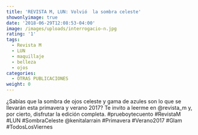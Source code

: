 ```yaml
---
title: 'REVISTA M, LUN: Volvió  la sombra celeste'
showonlyimage: true
date: '2018-06-29T12:08:53-04:00'
image: /images/uploads/interrogacio-n.jpg
rating: '1'
tags:
  - Revista M
  - LUN
  - maquillaje
  - belleza
  - ojos
categories:
  - OTRAS PUBLICACIONES
weight: 0
---
```

¿Sabías que la sombra de ojos celeste y gama de azules son lo que se llevarán esta primavera y verano 2017? Te invito a leerme en @revista_m y, por cierto, disfrutar la edición completa. #prueboytecuento #RevistaM #LUN #SombraCeleste @kenitalarrain #Primavera #Verano2017 #Glam #TodosLosViernes
